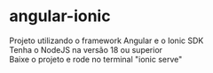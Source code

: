 # angular-ionic
Projeto utilizando o framework Angular e o Ionic SDK
<br>
Tenha o NodeJS na versão 18 ou superior
<br>
Baixe o projeto e rode no terminal "ionic serve"
